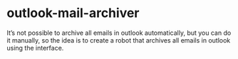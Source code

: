 # outlook-mail-archiver
It’s not possible to archive all emails in outlook automatically, but you can do it manually, so the idea is to create a robot that archives all emails in outlook using the interface.
